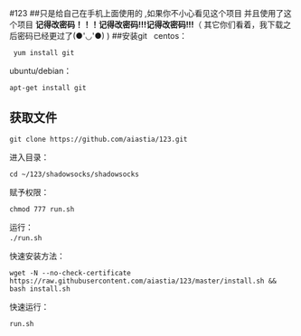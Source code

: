 #123
##只是给自己在手机上面使用的 ,如果你不小心看见这个项目   并且使用了这个项目 
**记得改密码！！！记得改密码!!!记得改密码!!!**（ 其它你们看着，我下载之后密码已经更过了(●'◡'●) )
##安装git  
 centos： 

     yum install git  

ubuntu/debian：  

    apt-get install git  


获取文件
-----
`git clone https://github.com/aiastia/123.git`  

进入目录：  

`cd ~/123/shadowsocks/shadowsocks`  

赋予权限：  

`chmod 777 run.sh`  
 
运行：  
`./run.sh`    


快速安装方法：

`wget -N --no-check-certificate https://raw.githubusercontent.com/aiastia/123/master/install.sh && bash install.sh  `

快速运行：

`run.sh`
